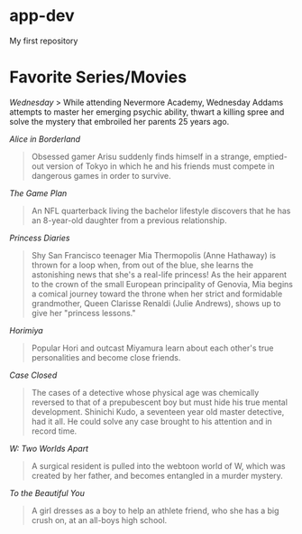 # app-dev
My first repository
# Favorite Series/Movies
*Wednesday*
	> While attending Nevermore Academy, Wednesday Addams attempts to master her emerging psychic ability, thwart a killing spree and solve the mystery that embroiled her    parents 25 years ago.
  
 *Alice in Borderland*
  > Obsessed gamer Arisu suddenly finds himself in a strange, emptied-out version of Tokyo in which he and his friends must compete in dangerous games in order to          survive.
  
*The Game Plan*
  > An NFL quarterback living the bachelor lifestyle discovers that he has an 8-year-old daughter from a previous relationship.
  
*Princess Diaries*
  > Shy San Francisco teenager Mia Thermopolis (Anne Hathaway) is thrown for a loop when, from out of the blue, she learns the astonishing news that she's a real-life      princess! As the heir apparent to the crown of the small European principality of Genovia, Mia begins a comical journey toward the throne when her strict and            formidable grandmother, Queen Clarisse Renaldi (Julie Andrews), shows up to give her "princess lessons."
  
*Horimiya*
  > Popular Hori and outcast Miyamura learn about each other's true personalities and become close friends.
  
*Case Closed*
  > The cases of a detective whose physical age was chemically reversed to that of a prepubescent boy but must hide his true mental development. Shinichi Kudo, a           seventeen year old master detective, had it all. He could solve any case brought to his attention and in record time.
  
 *W: Two Worlds Apart*
  > A surgical resident is pulled into the webtoon world of W, which was created by her father, and becomes entangled in a murder mystery.
  
*To the Beautiful You*
  > A girl dresses as a boy to help an athlete friend, who she has a big crush on, at an all-boys high school.
